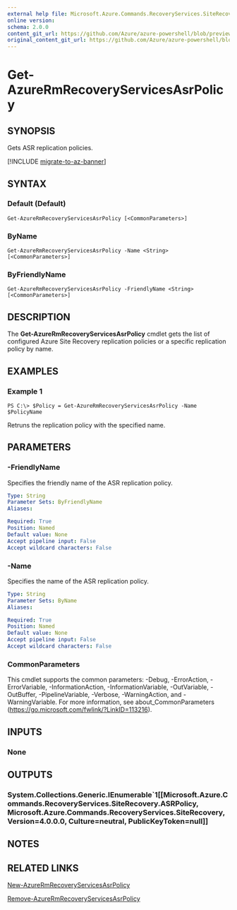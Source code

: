 ```yaml
---
external help file: Microsoft.Azure.Commands.RecoveryServices.SiteRecovery.dll-Help.xml
online version:
schema: 2.0.0
content_git_url: https://github.com/Azure/azure-powershell/blob/preview/src/ResourceManager/RecoveryServices.SiteRecovery/Commands.RecoveryServices.SiteRecovery/help/Get-AzureRmRecoveryServicesAsrPolicy.md
original_content_git_url: https://github.com/Azure/azure-powershell/blob/preview/src/ResourceManager/RecoveryServices.SiteRecovery/Commands.RecoveryServices.SiteRecovery/help/Get-AzureRmRecoveryServicesAsrPolicy.md
---
```


# Get-AzureRmRecoveryServicesAsrPolicy

## SYNOPSIS
Gets ASR replication policies.

[!INCLUDE [migrate-to-az-banner](../../includes/migrate-to-az-banner.md)]

## SYNTAX

### Default (Default)
```
Get-AzureRmRecoveryServicesAsrPolicy [<CommonParameters>]
```

### ByName
```
Get-AzureRmRecoveryServicesAsrPolicy -Name <String> [<CommonParameters>]
```

### ByFriendlyName
```
Get-AzureRmRecoveryServicesAsrPolicy -FriendlyName <String> [<CommonParameters>]
```

## DESCRIPTION
The **Get-AzureRmRecoveryServicesAsrPolicy** cmdlet gets the list of configured Azure Site Recovery replication policies or a specific replication policy by name.

## EXAMPLES

### Example 1
```
PS C:\> $Policy = Get-AzureRmRecoveryServicesAsrPolicy -Name $PolicyName
```

Retruns the replication policy with the specified name.

## PARAMETERS

### -FriendlyName
Specifies the friendly name of the ASR replication policy.

```yaml
Type: String
Parameter Sets: ByFriendlyName
Aliases: 

Required: True
Position: Named
Default value: None
Accept pipeline input: False
Accept wildcard characters: False
```

### -Name
Specifies the name of the ASR replication policy.

```yaml
Type: String
Parameter Sets: ByName
Aliases: 

Required: True
Position: Named
Default value: None
Accept pipeline input: False
Accept wildcard characters: False
```

### CommonParameters
This cmdlet supports the common parameters: -Debug, -ErrorAction, -ErrorVariable, -InformationAction, -InformationVariable, -OutVariable, -OutBuffer, -PipelineVariable, -Verbose, -WarningAction, and -WarningVariable. For more information, see about_CommonParameters (https://go.microsoft.com/fwlink/?LinkID=113216).

## INPUTS

### None

## OUTPUTS

### System.Collections.Generic.IEnumerable`1[[Microsoft.Azure.Commands.RecoveryServices.SiteRecovery.ASRPolicy, Microsoft.Azure.Commands.RecoveryServices.SiteRecovery, Version=4.0.0.0, Culture=neutral, PublicKeyToken=null]]

## NOTES

## RELATED LINKS

[New-AzureRmRecoveryServicesAsrPolicy](./New-AzureRmRecoveryServicesAsrPolicy.md)

[Remove-AzureRmRecoveryServicesAsrPolicy](./Remove-AzureRmRecoveryServicesAsrPolicy.md)
